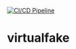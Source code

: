 [![CI/CD Pipeline](https://github.com/dinareales/virtualfake/actions/workflows/build.yml/badge.svg)](https://github.com/dinareales/virtualfake/actions/workflows/build.yml)

# virtualfake